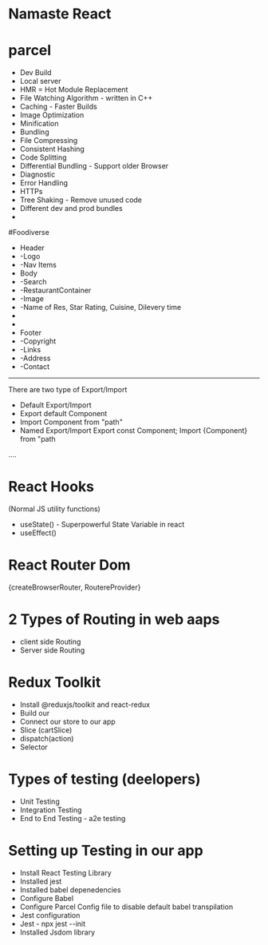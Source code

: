 # Namaste React 

# parcel
- Dev Build
- Local server
- HMR = Hot Module Replacement
- File Watching Algorithm - written in C++
- Caching - Faster Builds 
- Image Optimization
- Minification
- Bundling
- File Compressing
- Consistent Hashing
- Code Splitting
- Differential Bundling - Support older Browser
- Diagnostic
- Error Handling
- HTTPs
- Tree Shaking - Remove unused code
- Different dev and prod bundles
- 

#Foodiverse
* Header
 * -Logo
 * -Nav Items
 * Body
 * -Search
 * -RestaurantContainer
 *  -Image
 *  -Name of Res, Star Rating, Cuisine, Dilevery time
 * 
 * 
 * Footer
 * -Copyright
 * -Links
 * -Address
 * -Contact

 ----------------------------
 There are two type of Export/Import

 - Default Export/Import
 - Export default Component
 - Import Component from "path"
 - Named Export/Import
 Export const Component;
 Import {Component} from "path

....
# React Hooks
(Normal JS utility functions)
- useState() - Superpowerful State Variable in react
- useEffect()


# React Router Dom
{createBrowserRouter, RoutereProvider}


# 2 Types of Routing in web aaps
- client side Routing 
- Server side Routing

# Redux Toolkit
- Install @reduxjs/toolkit and react-redux
- Build our
- Connect our store to our app
- Slice (cartSlice)
- dispatch(action)
- Selector

# Types of testing (deelopers)
- Unit Testing
- Integration Testing
- End to End Testing - a2e testing

# Setting up Testing in our app
- Install React Testing Library
- Installed jest
- Installed babel depenedencies
-  Configure Babel
- Configure Parcel Config file to disable default babel transpilation
- Jest configuration
- Jest - npx jest --init
- Installed Jsdom library